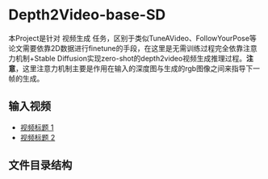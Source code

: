 # Depth2Video-base-SD

本Project是针对 视频生成 任务，区别于类似TuneAVideo、FollowYourPose等论文需要依靠2D数据进行finetune的手段，在这里是无需训练过程完全依靠注意力机制+Stable Diffusion实现zero-shot的depth2video视频生成推理过程。**注意**，这里注意力机制主要是作用在输入的深度图与生成的rgb图像之间来指导下一帧的生成。

## 输入视频

- [视频标题 1](input/corgi_depth.mp4)
- [视频标题 2](input/hamburger_depth.mp4)

## 文件目录结构


